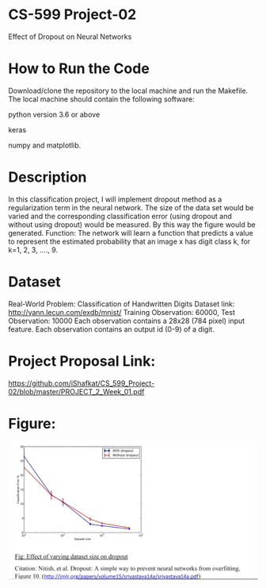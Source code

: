 # CS-599 Project-02
Effect of Dropout on Neural Networks
# How to Run the Code
Download/clone the repository to the local machine and run the Makefile. The local machine should contain the following software:

python version 3.6 or above 

keras 

numpy and matplotlib.
# Description
In this classification project, I will implement dropout method as a regularization term in the neural network. The size of the data set would be varied and the corresponding classification error (using dropout and without using dropout) would be measured. By this way the figure would be generated.
Function: The network will learn a function that predicts a value to represent the estimated probability that an image x has digit class k, for k=1, 2, 3, …., 9.
# Dataset
Real-World Problem: Classification of Handwritten Digits
Dataset link: http://yann.lecun.com/exdb/mnist/
Training Observation: 60000, Test Observation: 10000 
Each observation contains a 28x28 (784 pixel) input feature. 
Each observation contains an output id (0-9) of a digit.

# Project Proposal Link:
https://github.com/iShafkat/CS_599_Project-02/blob/master/PROJECT_2_Week_01.pdf

# Figure:
![image](https://github.com/iShafkat/CS_599_Project-02/blob/master/figure.JPG)


